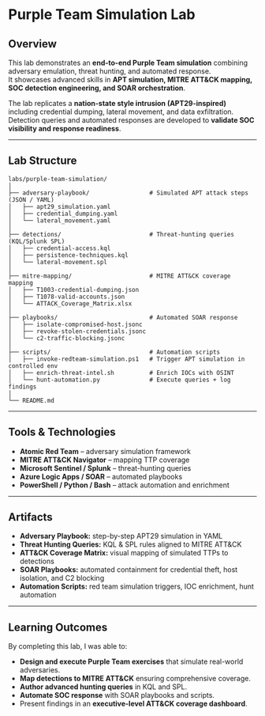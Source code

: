# Purple Team Simulation Lab

## Overview
This lab demonstrates an **end-to-end Purple Team simulation** combining adversary emulation, threat hunting, and automated response.  
It showcases advanced skills in **APT simulation, MITRE ATT&CK mapping, SOC detection engineering, and SOAR orchestration**.

The lab replicates a **nation-state style intrusion (APT29-inspired)** including credential dumping, lateral movement, and data exfiltration.  
Detection queries and automated responses are developed to **validate SOC visibility and response readiness**.

---

## Lab Structure
```
labs/purple-team-simulation/
│
├── adversary-playbook/                 # Simulated APT attack steps (JSON / YAML)
│   ├── apt29_simulation.yaml
│   ├── credential_dumping.yaml
│   └── lateral_movement.yaml
│
├── detections/                         # Threat-hunting queries (KQL/Splunk SPL)
│   ├── credential-access.kql
│   ├── persistence-techniques.kql
│   └── lateral-movement.spl
│
├── mitre-mapping/                      # MITRE ATT&CK coverage mapping
│   ├── T1003-credential-dumping.json
│   ├── T1078-valid-accounts.json
│   └── ATTACK_Coverage_Matrix.xlsx
│
├── playbooks/                          # Automated SOAR response
│   ├── isolate-compromised-host.jsonc
│   ├── revoke-stolen-credentials.jsonc
│   └── c2-traffic-blocking.jsonc
│
├── scripts/                            # Automation scripts
│   ├── invoke-redteam-simulation.ps1   # Trigger APT simulation in controlled env
│   ├── enrich-threat-intel.sh          # Enrich IOCs with OSINT
│   └── hunt-automation.py              # Execute queries + log findings
│
└── README.md
```
---

## Tools & Technologies
* **Atomic Red Team** – adversary simulation framework  
* **MITRE ATT&CK Navigator** – mapping TTP coverage  
* **Microsoft Sentinel / Splunk** – threat-hunting queries  
* **Azure Logic Apps / SOAR** – automated playbooks  
* **PowerShell / Python / Bash** – attack automation and enrichment  

---

## Artifacts
* **Adversary Playbook:** step-by-step APT29 simulation in YAML  
* **Threat Hunting Queries:** KQL & SPL rules aligned to MITRE ATT&CK  
* **ATT&CK Coverage Matrix:** visual mapping of simulated TTPs to detections  
* **SOAR Playbooks:** automated containment for credential theft, host isolation, and C2 blocking  
* **Automation Scripts:** red team simulation triggers, IOC enrichment, hunt automation  

---

## Learning Outcomes
By completing this lab, I was able to:
* **Design and execute Purple Team exercises** that simulate real-world adversaries.  
* **Map detections to MITRE ATT&CK** ensuring comprehensive coverage.  
* **Author advanced hunting queries** in KQL and SPL.  
* **Automate SOC response** with SOAR playbooks and scripts.  
* Present findings in an **executive-level ATT&CK coverage dashboard**.

